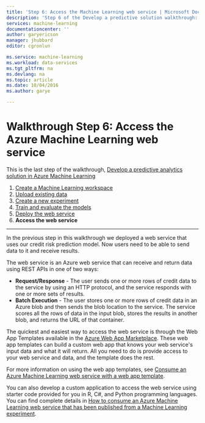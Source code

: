 ```yaml
---
title: 'Step 6: Access the Machine Learning web service | Microsoft Docs'
description: 'Step 6 of the Develop a predictive solution walkthrough: Access an active Azure Machine Learning web service.'
services: machine-learning
documentationcenter: ''
author: garyericson
manager: jhubbard
editor: cgronlun

ms.service: machine-learning
ms.workload: data-services
ms.tgt_pltfrm: na
ms.devlang: na
ms.topic: article
ms.date: 10/04/2016
ms.author: garye

---
```

# Walkthrough Step 6: Access the Azure Machine Learning web service
This is the last step of the walkthrough, [Develop a predictive analytics solution in Azure Machine Learning](machine-learning-walkthrough-develop-predictive-solution.md)

1. [Create a Machine Learning workspace](machine-learning-walkthrough-1-create-ml-workspace.md)
2. [Upload existing data](machine-learning-walkthrough-2-upload-data.md)
3. [Create a new experiment](machine-learning-walkthrough-3-create-new-experiment.md)
4. [Train and evaluate the models](machine-learning-walkthrough-4-train-and-evaluate-models.md)
5. [Deploy the web service](machine-learning-walkthrough-5-publish-web-service.md)
6. **Access the web service**

- - -
In the previous step in this walkthrough we deployed a web service that uses our credit risk prediction model. 
Now users need to be able to send data to it and receive results. 

The web service is an Azure web service that can receive and return data using REST APIs in one of two ways:  

* **Request/Response** - The user sends one or more rows of credit data to the service by using an HTTP protocol, and the service responds with one or more sets of results.
* **Batch Execution** - The user stores one or more rows of credit data in an Azure blob and then sends the blob location to the service. The service scores all the rows of data in the input blob, stores the results in another blob, and returns the URL of that container.  

The quickest and easiest way to access the web service is through the Web App Templates available in the [Azure Web App Marketplace](https://azure.microsoft.com/marketplace/web-applications/all/).
These web app templates can build a custom web app that knows your web service's input data and what it will return. All you need to do is provide access to your web service and data, and the template does the rest.

For more information on using the web app templates, see [Consume an Azure Machine Learning web service with a web app template](machine-learning-consume-web-service-with-web-app-template.md).

You can also develop a custom application to access the web service using starter code provided for you in R, C#, and Python programming languages.
You can find complete details in [How to consume an Azure Machine Learning web service that has been published from a Machine Learning experiment](machine-learning-consume-web-services.md).

